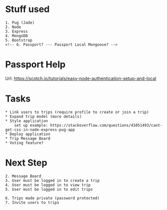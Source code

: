 # Stuff used

    1. Pug (Jade)
    2. Node
    3. Express
    4. MongoDB
    5. Bootstrap
    <!-- 6. Passport? --- Passport Local Mongoose? -->

# Passport Help

Url: https://scotch.io/tutorials/easy-node-authentication-setup-and-local

# Tasks

    * Link users to trips (require profile to create or join a trip)
    * Expand trip model (more details)
    * Style application
        set up example: https://stackoverflow.com/questions/41051493/cant-get-css-in-node-express-pug-app
    * Deploy application
    * Trip Message Board
    * Voting feature?

# Next Step

    2. Message Board
    3. User must be logged in to create a trip
    4. User must be logged in to view trip
    5. User must be logged in to edit trips

    6. Trips made private (password protected)
    7. Invite users to trips
